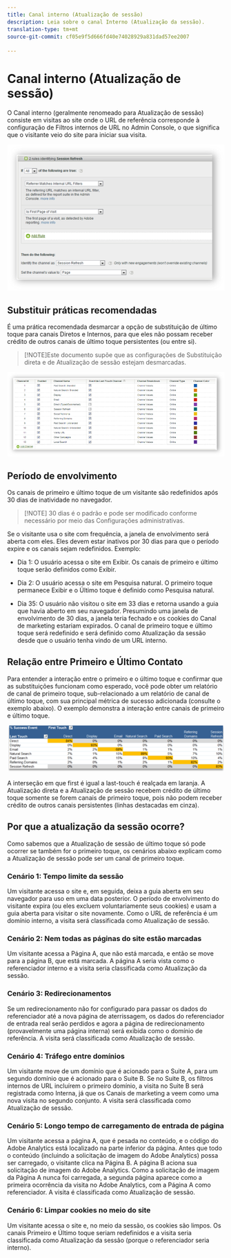 ```yaml
---
title: Canal interno (Atualização de sessão)
description: Leia sobre o canal Interno (Atualização da sessão).
translation-type: tm+mt
source-git-commit: cf05e9f5d666fd40e74028929a831dad57ee2007

---
```



# Canal interno (Atualização de sessão)

O Canal interno (geralmente renomeado para Atualização de sessão) consiste em visitas ao site onde o URL de referência corresponde à configuração de Filtros internos de URL no Admin Console, o que significa que o visitante veio do site para iniciar sua visita.

![](assets/int-channel1.png)

## Substituir práticas recomendadas

É uma prática recomendada desmarcar a opção de substituição de último toque para canais Diretos e Internos, para que eles não possam receber crédito de outros canais de último toque persistentes (ou entre si).

>[!NOTE]Este documento supõe que as configurações de Substituição direta e de Atualização de sessão estejam desmarcadas.

![](assets/int-channel2.png)

## Período de envolvimento

Os canais de primeiro e último toque de um visitante são redefinidos após 30 dias de inatividade no navegador.

>[!NOTE] 30 dias é o padrão e pode ser modificado conforme necessário por meio das Configurações administrativas.

Se o visitante usa o site com frequência, a janela de envolvimento será aberta com eles. Eles devem estar inativos por 30 dias para que o período expire e os canais sejam redefinidos.
Exemplo:

* Dia 1: O usuário acessa o site em Exibir. Os canais de primeiro e último toque serão definidos como Exibir.

* Dia 2: O usuário acessa o site em Pesquisa natural. O primeiro toque permanece Exibir e o Último toque é definido como Pesquisa natural.

* Dia 35: O usuário não visitou o site em 33 dias e retorna usando a guia que havia aberto em seu navegador. Presumindo uma janela de envolvimento de 30 dias, a janela teria fechado e os cookies do Canal de marketing estariam expirados. O canal de primeiro toque e último toque será redefinido e será definido como Atualização da sessão desde que o usuário tenha vindo de um URL interno.

## Relação entre Primeiro e Último Contato

Para entender a interação entre o primeiro e o último toque e confirmar que as substituições funcionam como esperado, você pode obter um relatório de canal de primeiro toque, sub-relacionado a um relatório de canal de último toque, com sua principal métrica de sucesso adicionada (consulte o exemplo abaixo). O exemplo demonstra a interação entre canais de primeiro e último toque.

![](assets/int-channel3.png)

A interseção em que first é igual a last-touch é realçada em laranja. A Atualização direta e a Atualização de sessão recebem crédito de último toque somente se forem canais de primeiro toque, pois não podem receber crédito de outros canais persistentes (linhas destacadas em cinza).

## Por que a atualização da sessão ocorre?

Como sabemos que a Atualização de sessão de último toque só pode ocorrer se também for o primeiro toque, os cenários abaixo explicam como a Atualização de sessão pode ser um canal de primeiro toque.

### Cenário 1: Tempo limite da sessão

Um visitante acessa o site e, em seguida, deixa a guia aberta em seu navegador para uso em uma data posterior. O período de envolvimento do visitante expira (ou eles excluem voluntariamente seus cookies) e usam a guia aberta para visitar o site novamente. Como o URL de referência é um domínio interno, a visita será classificada como Atualização de sessão.

### Cenário 2: Nem todas as páginas do site estão marcadas

Um visitante acessa a Página A, que não está marcada, e então se move para a página B, que está marcada. A página A seria vista como o referenciador interno e a visita seria classificada como Atualização da sessão.

### Cenário 3: Redirecionamentos

Se um redirecionamento não for configurado para passar os dados do referenciador até a nova página de aterrissagem, os dados do referenciador de entrada real serão perdidos e agora a página de redirecionamento (provavelmente uma página interna) será exibida como o domínio de referência. A visita será classificada como Atualização de sessão.

### Cenário 4: Tráfego entre domínios

Um visitante move de um domínio que é acionado para o Suite A, para um segundo domínio que é acionado para o Suite B. Se no Suite B, os filtros internos de URL incluírem o primeiro domínio, a visita no Suite B será registrada como Interna, já que os Canais de marketing a veem como uma nova visita no segundo conjunto. A visita será classificada como Atualização de sessão.

### Cenário 5: Longo tempo de carregamento de entrada de página

Um visitante acessa a página A, que é pesada no conteúdo, e o código do Adobe Analytics está localizado na parte inferior da página. Antes que todo o conteúdo (incluindo a solicitação de imagem do Adobe Analytics) possa ser carregado, o visitante clica na Página B. A página B aciona sua solicitação de imagem do Adobe Analytics. Como a solicitação de imagem da Página A nunca foi carregada, a segunda página aparece como a primeira ocorrência da visita no Adobe Analytics, com a Página A como referenciador. A visita é classificada como Atualização de sessão.

### Cenário 6: Limpar cookies no meio do site

Um visitante acessa o site e, no meio da sessão, os cookies são limpos. Os canais Primeiro e Último toque seriam redefinidos e a visita seria classificada como Atualização da sessão (porque o referenciador seria interno).
